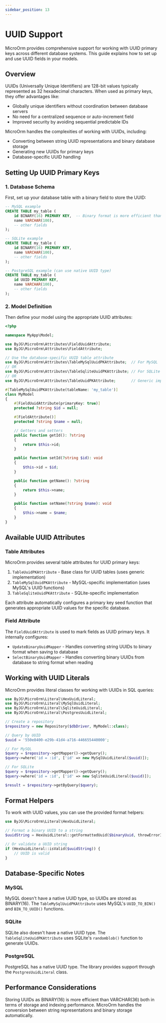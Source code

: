```yaml
---
sidebar_position: 13
---
```


# UUID Support

MicroOrm provides comprehensive support for working with UUID primary keys across different database systems. This guide
explains how to set up and use UUID fields in your models.

## Overview

UUIDs (Universally Unique Identifiers) are 128-bit values typically represented as 32 hexadecimal characters. When used
as primary keys, they offer advantages like:

- Globally unique identifiers without coordination between database servers
- No need for a centralized sequence or auto-increment field
- Improved security by avoiding sequential predictable IDs

MicroOrm handles the complexities of working with UUIDs, including:

- Converting between string UUID representations and binary database storage
- Generating new UUIDs for primary keys
- Database-specific UUID handling

## Setting Up UUID Primary Keys

### 1. Database Schema

First, set up your database table with a binary field to store the UUID:

```sql
-- MySQL example
CREATE TABLE my_table (
    id BINARY(16) PRIMARY KEY,  -- Binary format is more efficient than VARCHAR
    name VARCHAR(100),
    -- other fields
);

-- SQLite example
CREATE TABLE my_table (
    id BINARY(16) PRIMARY KEY,
    name VARCHAR(100),
    -- other fields
);

-- PostgreSQL example (can use native UUID type)
CREATE TABLE my_table (
    id UUID PRIMARY KEY,
    name VARCHAR(100),
    -- other fields
);
```

### 2. Model Definition

Then define your model using the appropriate UUID attributes:

```php
<?php

namespace MyApp\Model;

use ByJG\MicroOrm\Attributes\FieldUuidAttribute;
use ByJG\MicroOrm\Attributes\FieldAttribute;

// Use the database-specific UUID table attribute
use ByJG\MicroOrm\Attributes\TableMySqlUuidPKAttribute;  // For MySQL
// OR
use ByJG\MicroOrm\Attributes\TableSqliteUuidPKAttribute; // For SQLite
// OR
use ByJG\MicroOrm\Attributes\TableUuidPKAttribute;       // Generic implementation

#[TableMySqlUuidPKAttribute(tableName: 'my_table')]
class MyModel
{
    #[FieldUuidAttribute(primaryKey: true)]
    protected ?string $id = null;

    #[FieldAttribute()]
    protected ?string $name = null;

    // Getters and setters
    public function getId(): ?string
    {
        return $this->id;
    }

    public function setId(?string $id): void
    {
        $this->id = $id;
    }

    public function getName(): ?string
    {
        return $this->name;
    }

    public function setName(?string $name): void
    {
        $this->name = $name;
    }
}
```

## Available UUID Attributes

### Table Attributes

MicroOrm provides several table attributes for UUID primary keys:

1. `TableUuidPKAttribute` - Base class for UUID tables (uses generic implementation)
2. `TableMySqlUuidPKAttribute` - MySQL-specific implementation (uses MySQL's UUID functions)
3. `TableSqliteUuidPKAttribute` - SQLite-specific implementation

Each attribute automatically configures a primary key seed function that generates appropriate UUID values for the
specific database.

### Field Attribute

The `FieldUuidAttribute` is used to mark fields as UUID primary keys. It internally configures:

- `UpdateBinaryUuidMapper` - Handles converting string UUIDs to binary format when saving to database
- `SelectBinaryUuidMapper` - Handles converting binary UUIDs from database to string format when reading

## Working with UUID Literals

MicroOrm provides literal classes for working with UUIDs in SQL queries:

```php
use ByJG\MicroOrm\Literal\HexUuidLiteral;
use ByJG\MicroOrm\Literal\MySqlUuidLiteral;
use ByJG\MicroOrm\Literal\SqliteUuidLiteral;
use ByJG\MicroOrm\Literal\PostgresUuidLiteral;

// Create a repository
$repository = new Repository($dbDriver, MyModel::class);

// Query by UUID
$uuid = '550e8400-e29b-41d4-a716-446655440000';

// For MySQL
$query = $repository->getMapper()->getQuery();
$query->where('id = :id', ['id' => new MySqlUuidLiteral($uuid)]);

// For SQLite
$query = $repository->getMapper()->getQuery();
$query->where('id = :id', ['id' => new SqliteUuidLiteral($uuid)]);

$result = $repository->getByQuery($query);
```

## Format Helpers

To work with UUID values, you can use the provided format helpers:

```php
use ByJG\MicroOrm\Literal\HexUuidLiteral;

// Format a binary UUID to a string
$uuidString = HexUuidLiteral::getFormattedUuid($binaryUuid, throwErrorIfInvalid: true);

// Or validate a UUID string
if (HexUuidLiteral::isValid($uuidString)) {
    // UUID is valid
}
```

## Database-Specific Notes

### MySQL

MySQL doesn't have a native UUID type, so UUIDs are stored as BINARY(16). The `TableMySqlUuidPKAttribute` uses MySQL's
`UUID_TO_BIN()` and `BIN_TO_UUID()` functions.

### SQLite

SQLite also doesn't have a native UUID type. The `TableSqliteUuidPKAttribute` uses SQLite's `randomblob()` function to
generate UUIDs.

### PostgreSQL

PostgreSQL has a native UUID type. The library provides support through the `PostgresUuidLiteral` class.

## Performance Considerations

Storing UUIDs as BINARY(16) is more efficient than VARCHAR(36) both in terms of storage and indexing performance.
MicroOrm handles the conversion between string representations and binary storage automatically. 